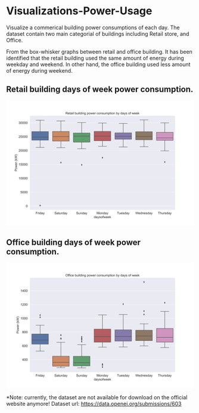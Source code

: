 # Visualizations-Power-Usage

Visualize a commerical building power consumptions of each day. The dataset contain two main categorial of buildings including Retail store, and Office.

From the box-whisker graphs between retail and office building. It has been identified that the retail building used the same amount of energy during weekday and weekend.
In other hand, the office building used less amount of energy during weekend.

## Retail building days of week power consumption.
![plot](./Images/Retail_DaysofWeek.png)

## Office building days of week power consumption.
![plot](./Images/Office_DaysofWeek.png)

*Note: currently, the dataset are not available for download on the official website anymore!
Dataset url: https://data.openei.org/submissions/603
